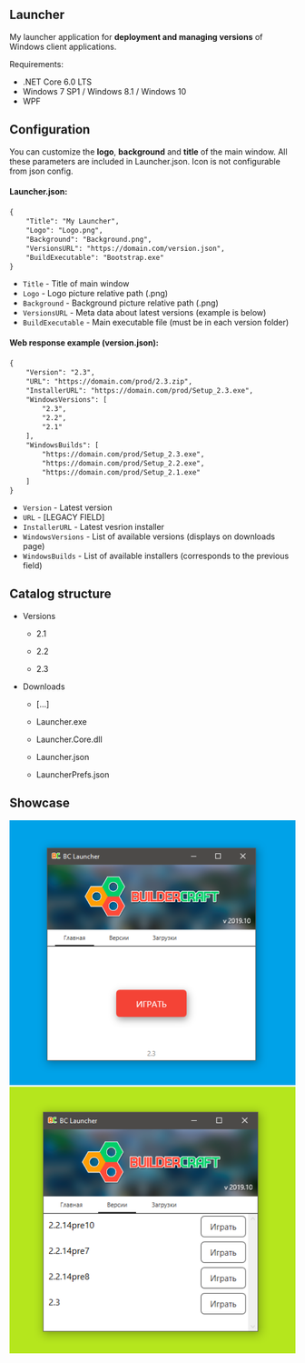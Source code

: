 ## Launcher

My launcher application for **deployment and managing versions** of Windows client applications.

Requirements: 
* .NET Core 6.0 LTS
* Windows 7 SP1 / Windows 8.1 / Windows 10
* WPF

## Configuration

You can customize the **logo**, **background** and **title** of the main window. All these parameters are included in Launcher.json. Icon is not configurable from json config. 

#### Launcher.json: 

```
{
    "Title": "My Launcher",
    "Logo": "Logo.png",
    "Background": "Background.png",
    "VersionsURL": "https://domain.com/version.json",
    "BuildExecutable": "Bootstrap.exe"
}
```


* `Title` - Title of main window
* `Logo` - Logo picture relative path (.png)
* `Background` - Background picture relative path (.png)
* `VersionsURL` - Meta data about latest versions (example is below)
* `BuildExecutable` - Main executable file (must be in each version folder)

#### Web response example (version.json):

```
{
    "Version": "2.3",
    "URL": "https://domain.com/prod/2.3.zip",
    "InstallerURL": "https://domain.com/prod/Setup_2.3.exe",
    "WindowsVersions": [
        "2.3",
        "2.2",
        "2.1"
    ],
    "WindowsBuilds": [
        "https://domain.com/prod/Setup_2.3.exe",
        "https://domain.com/prod/Setup_2.2.exe",
        "https://domain.com/prod/Setup_2.1.exe"
    ]
}
```

* `Version` - Latest version
* `URL` - [LEGACY FIELD]
* `InstallerURL` - Latest vesrion installer
* `WindowsVersions` - List of available versions (displays on downloads page)
* `WindowsBuilds` - List of available installers (corresponds to the previous field)

## Catalog structure

* Versions

  * 2.1

  * 2.2

  * 2.3

* Downloads

  * [...]

  * Launcher.exe

  * Launcher.Core.dll

  * Launcher.json

  * LauncherPrefs.json


## Showcase

![](/.media/screen_1.png)
![](/.media/screen_2.png)
